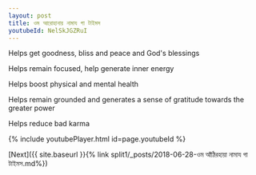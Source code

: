```yaml
---
layout: post
title: ওম আরোহানায় নামায গা টাইমস
youtubeId: NelSkJGZRuI
---
```

 
 
Helps get goodness, bliss and peace and God's blessings
 
Helps remain focused, help generate inner energy 
 
Helps boost physical and mental health 
 
Helps remain grounded and generates a sense of gratitude towards the greater power 
 
Helps reduce bad karma
 
 
 
 


{% include youtubePlayer.html id=page.youtubeId %}
 
[Next]({{ site.baseurl }}{% link  split1/_posts/2018-06-28-ওম আঁঠিরহায়া নামায গা টাইমস.md%})
 
